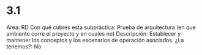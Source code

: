 # 3.1

Area: RD
Con qué cubres esta subpráctica: Prueba de arquitectura (en que ambiente corre el proyecto y en cuales no)
Descripción: Establecer y mantener los conceptos y los escenarios de operación asociados.
¿La tenemos?: No